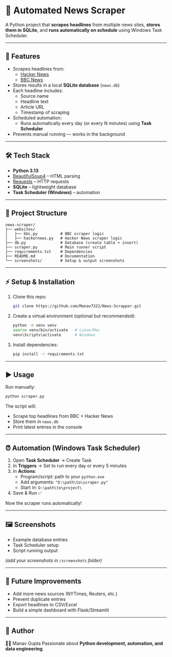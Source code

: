 # 📰 Automated News Scraper

A Python project that **scrapes headlines** from multiple news sites, **stores them in SQLite**, and **runs automatically on schedule** using Windows Task Scheduler.

---

## 📌 Features
- Scrapes headlines from:
  - [Hacker News](https://news.ycombinator.com)
  - [BBC News](https://www.bbc.com/news)
- Stores results in a local **SQLite database** (`news.db`)
- Each headline includes:
  - Source name
  - Headline text
  - Article URL
  - Timestamp of scraping
- Scheduled automation:
  - Runs automatically every day (or every N minutes) using **Task Scheduler**
- Prevents manual running — works in the background

---

## 🛠️ Tech Stack
- **Python 3.13**
- [BeautifulSoup4](https://www.crummy.com/software/BeautifulSoup/) – HTML parsing
- [Requests](https://docs.python-requests.org/) – HTTP requests
- **SQLite** – lightweight database
- **Task Scheduler (Windows)** – automation

---

## 📂 Project Structure
```
news-scraper/
├── websites/
│   ├── bbc.py          # BBC scraper logic
│   ├── hackernews.py   # Hacker News scraper logic
├── db.py               # Database (create table + insert)
├── scraper.py          # Main runner script
├── requirements.txt    # Dependencies
├── README.md           # Documentation
└── screenshots/        # Setup & output screenshots
```

---

## ⚡ Setup & Installation

1. Clone this repo:
   ```bash
   git clone https://github.com/Manav7322/News-Scrapper.git
   ```

2. Create a virtual environment (optional but recommended):
   ```bash
   python -m venv venv
   source venv/bin/activate   # Linux/Mac
   venv\Scripts\activate      # Windows
   ```

3. Install dependencies:
   ```bash
   pip install -r requirements.txt
   ```

---

## ▶️ Usage

Run manually:
```bash
python scraper.py
```

The script will:
- Scrape top headlines from BBC + Hacker News
- Store them in `news.db`
- Print latest entries in the console

---

## ⏰ Automation (Windows Task Scheduler)

1. Open **Task Scheduler** → Create Task
2. In **Triggers** → Set to run every day or every 5 minutes
3. In **Actions**:
   - Program/script: path to your `python.exe`
   - Add arguments: `"D:\path\to\scraper.py"`
   - Start in: `D:\path\to\project\`
4. Save & Run ✅

Now the scraper runs automatically!

---

## 🖼️ Screenshots
- Example database entries  
- Task Scheduler setup  
- Script running output  

*(add your screenshots in `/screenshots` folder)*

---

## 🚀 Future Improvements
- Add more news sources (NYTimes, Reuters, etc.)
- Prevent duplicate entries
- Export headlines to CSV/Excel
- Build a simple dashboard with Flask/Streamlit

---

## 📌 Author
👨‍💻 Manav Gupta 
Passionate about **Python development, automation, and data engineering**.
